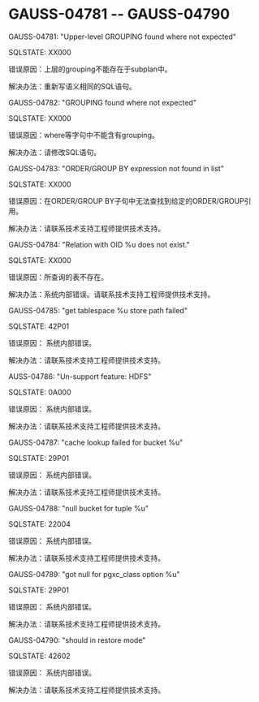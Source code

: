 # GAUSS-04781 -- GAUSS-04790

GAUSS-04781: "Upper-level GROUPING found where not expected"

SQLSTATE: XX000

错误原因：上层的grouping不能存在于subplan中。

解决办法：重新写语义相同的SQL语句。

GAUSS-04782: "GROUPING found where not expected"

SQLSTATE: XX000

错误原因：where等字句中不能含有grouping。

解决办法：请修改SQL语句。

GAUSS-04783: "ORDER/GROUP BY expression not found in list"

SQLSTATE: XX000

错误原因：在ORDER/GROUP BY子句中无法查找到给定的ORDER/GROUP引用。

解决办法：请联系技术支持工程师提供技术支持。

GAUSS-04784: "Relation with OID %u does not exist."

SQLSTATE: XX000

错误原因：所查询的表不存在。

解决办法：系统内部错误。请联系技术支持工程师提供技术支持。

GAUSS-04785: "get tablespace %u store path failed"

SQLSTATE: 42P01

错误原因： 系统内部错误。

解决办法：请联系技术支持工程师提供技术支持。

AUSS-04786: "Un-support feature: HDFS"

SQLSTATE: 0A000

错误原因： 系统内部错误。

解决办法：请联系技术支持工程师提供技术支持。

GAUSS-04787: "cache lookup failed for bucket %u"

SQLSTATE: 29P01

错误原因： 系统内部错误。

解决办法：请联系技术支持工程师提供技术支持。

GAUSS-04788: "null bucket for tuple %u"

SQLSTATE: 22004

错误原因： 系统内部错误。

解决办法：请联系技术支持工程师提供技术支持。

GAUSS-04789: "got null for pgxc\_class option %u"

SQLSTATE: 29P01

错误原因： 系统内部错误。

解决办法：请联系技术支持工程师提供技术支持。

GAUSS-04790: "should in restore mode"

SQLSTATE: 42602

错误原因： 系统内部错误。

解决办法：请联系技术支持工程师提供技术支持。


